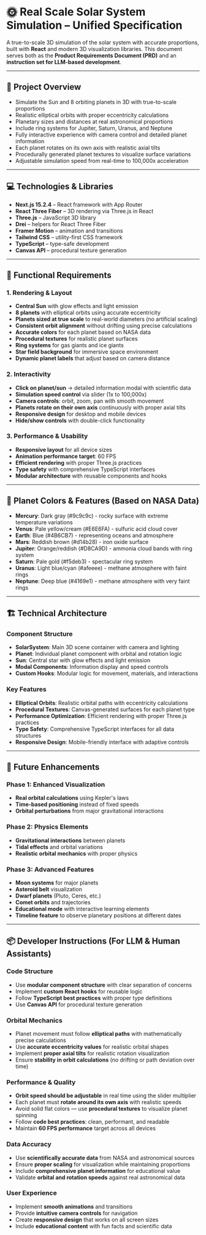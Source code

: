 # 🌞 Real Scale Solar System Simulation – Unified Specification

A true-to-scale 3D simulation of the solar system with accurate proportions, built with **React** and modern 3D visualization libraries. This document serves both as the **Product Requirements Document (PRD)** and an **instruction set for LLM-based development**.

---

## 🔧 Project Overview

- Simulate the Sun and 8 orbiting planets in 3D with true-to-scale proportions
- Realistic elliptical orbits with proper eccentricity calculations
- Planetary sizes and distances at real astronomical proportions
- Include ring systems for Jupiter, Saturn, Uranus, and Neptune
- Fully interactive experience with camera control and detailed planet information
- Each planet rotates on its own axis with realistic axial tilts
- Procedurally generated planet textures to visualize surface variations
- Adjustable simulation speed from real-time to 100,000x acceleration

---

## 💻 Technologies & Libraries

- **Next.js 15.2.4** – React framework with App Router
- **React Three Fiber** – 3D rendering via Three.js in React
- **Three.js** – JavaScript 3D library
- **Drei** – helpers for React Three Fiber
- **Framer Motion** – animation and transitions
- **Tailwind CSS** – utility-first CSS framework
- **TypeScript** – type-safe development
- **Canvas API** – procedural texture generation

---

## 📝 Functional Requirements

### 1. Rendering & Layout

- **Central Sun** with glow effects and light emission
- **8 planets** with elliptical orbits using accurate eccentricity
- **Planets sized at true scale** to real-world diameters (no artificial scaling)
- **Consistent orbit alignment** without drifting using precise calculations
- **Accurate colors** for each planet based on NASA data
- **Procedural textures** for realistic planet surfaces
- **Ring systems** for gas giants and ice giants
- **Star field background** for immersive space environment
- **Dynamic planet labels** that adjust based on camera distance

### 2. Interactivity

- **Click on planet/sun** → detailed information modal with scientific data
- **Simulation speed control** via slider (1x to 100,000x)
- **Camera controls**: orbit, zoom, pan with smooth movement
- **Planets rotate on their own axis** continuously with proper axial tilts
- **Responsive design** for desktop and mobile devices
- **Hide/show controls** with double-click functionality

### 3. Performance & Usability

- **Responsive layout** for all device sizes
- **Animation performance target**: 60 FPS
- **Efficient rendering** with proper Three.js practices
- **Type safety** with comprehensive TypeScript interfaces
- **Modular architecture** with reusable components and hooks

---

## 🎨 Planet Colors & Features (Based on NASA Data)

- **Mercury**: Dark gray (#9c9c9c) - rocky surface with extreme temperature variations
- **Venus**: Pale yellow/cream (#E6E6FA) - sulfuric acid cloud cover
- **Earth**: Blue (#4B6CB7) - representing oceans and atmosphere
- **Mars**: Reddish brown (#d14b28) - iron oxide surface
- **Jupiter**: Orange/reddish (#D8CA9D) - ammonia cloud bands with ring system
- **Saturn**: Pale gold (#f5deb3) - spectacular ring system
- **Uranus**: Light blue/cyan (#afeeee) - methane atmosphere with faint rings
- **Neptune**: Deep blue (#4169e1) - methane atmosphere with very faint rings

---

## 🏗️ Technical Architecture

### Component Structure

- **SolarSystem**: Main 3D scene container with camera and lighting
- **Planet**: Individual planet component with orbital and rotation logic
- **Sun**: Central star with glow effects and light emission
- **Modal Components**: Information display and speed controls
- **Custom Hooks**: Modular logic for movement, materials, and interactions

### Key Features

- **Elliptical Orbits**: Realistic orbital paths with eccentricity calculations
- **Procedural Textures**: Canvas-generated surfaces for each planet type
- **Performance Optimization**: Efficient rendering with proper Three.js practices
- **Type Safety**: Comprehensive TypeScript interfaces for all data structures
- **Responsive Design**: Mobile-friendly interface with adaptive controls

---

## 🚀 Future Enhancements

### Phase 1: Enhanced Visualization

- **Real orbital calculations** using Kepler's laws
- **Time-based positioning** instead of fixed speeds
- **Orbital perturbations** from major gravitational interactions

### Phase 2: Physics Elements

- **Gravitational interactions** between planets
- **Tidal effects** and orbital variations
- **Realistic orbital mechanics** with proper physics

### Phase 3: Advanced Features

- **Moon systems** for major planets
- **Asteroid belt** visualization
- **Dwarf planets** (Pluto, Ceres, etc.)
- **Comet orbits** and trajectories
- **Educational mode** with interactive learning elements
- **Timeline feature** to observe planetary positions at different dates

---

## 📦 Developer Instructions (For LLM & Human Assistants)

### Code Structure

- Use **modular component structure** with clear separation of concerns
- Implement **custom React hooks** for reusable logic
- Follow **TypeScript best practices** with proper type definitions
- Use **Canvas API** for procedural texture generation

### Orbital Mechanics

- Planet movement must follow **elliptical paths** with mathematically precise calculations
- Use **accurate eccentricity values** for realistic orbital shapes
- Implement **proper axial tilts** for realistic rotation visualization
- Ensure **stability in orbit calculations** (no drifting or path deviation over time)

### Performance & Quality

- **Orbit speed should be adjustable** in real time using the slider multiplier
- Each planet must **rotate around its own axis** with realistic speeds
- Avoid solid flat colors — use **procedural textures** to visualize planet spinning
- Follow **code best practices**: clean, performant, and readable
- Maintain **60 FPS performance** target across all devices

### Data Accuracy

- Use **scientifically accurate data** from NASA and astronomical sources
- Ensure **proper scaling** for visualization while maintaining proportions
- Include **comprehensive planet information** for educational value
- Validate **orbital and rotation speeds** against real astronomical data

### User Experience

- Implement **smooth animations** and transitions
- Provide **intuitive camera controls** for navigation
- Create **responsive design** that works on all screen sizes
- Include **educational content** with fun facts and scientific data
